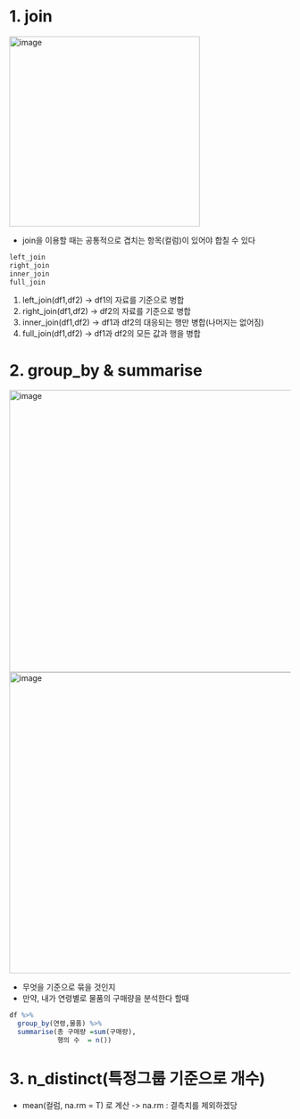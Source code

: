 # 1. join

<img width="341" alt="image" src="https://user-images.githubusercontent.com/118961766/210703145-76d5cd69-926e-45a9-a216-74ff0e261867.png">

* join을 이용할 때는 공통적으로 겹치는 항목(컬럼)이 있어야 합칠 수 있다

```R
left_join
right_join
inner_join
full_join
```
1. left_join(df1,df2) -> df1의 자료를 기준으로 병합
2. right_join(df1,df2) -> df2의 자료를 기준으로 병합
3. inner_join(df1,df2) -> df1과 df2의 대응되는 행만 병합(나머지는 없어짐)
4. full_join(df1,df2) -> df1과 df2의 모든 값과 행을 병합

# 2. group_by & summarise

<img width="506" alt="image" src="https://user-images.githubusercontent.com/118961766/210713408-1e3cb259-2b36-47e2-886b-5fcf7207fa5c.png">

<img width="540" alt="image" src="https://user-images.githubusercontent.com/118961766/210713894-d6e0f288-5dfd-4b11-88ee-05b2ee0f420b.png">


* 무엇을 기준으로 묶을 것인지
* 만약, 내가 연령별로 물품의 구매량을 분석한다 할때
```R
df %>%
  group_by(연령,물품) %>%
  summarise(총 구매량 =sum(구매량),
            행의 수  = n())
```

# 3. n_distinct(특정그룹 기준으로 개수)
* mean(컬럼, na.rm = T) 로 계산 -> na.rm : 결측치를 제외하겠당

